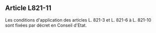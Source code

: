 Article L821-11
----
Les conditions d'application des articles L. 821-3 et L. 821-6 à L. 821-10 sont
fixées par décret en Conseil d'Etat.
